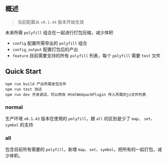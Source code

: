 ## 概述

> 当前配置从 `v0.1.44` 版本开始生效

未来所需 `polyfill` 组合在一起进行打包压缩，减少体积

- `config` 配置所需导出的 `polyfill` 组合
- `config_output` 配置打包后的产出
- `feature` 目前需要支持的所有 `polyfill` 列表，每个 `polyfill` 需要 `test` 文件

## Quick Start

```
npm run build 产出所需发包文件
npm run test 测试
npm run dev 开发调试，可以修改 HtmlWebpackPlugin 传入所需的js文件列表
```

### normal

生产环境 `v0.1.43` 版本在使用的 `polyfill`，跟 `all` 的区别是少了 `map`、 `set`、 `symbol` 的支持

### all

包含目前所有需要的 `polyfill`，新增 `map`、`set`、`symbol`，把所有的一起打包，减少体积。


